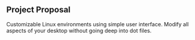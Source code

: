 
## Project Proposal

Customizable Linux environments using simple user interface. Modify all aspects of your desktop without going deep into dot files.

